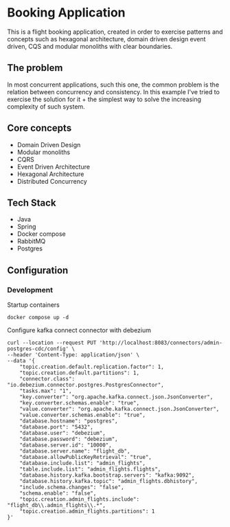# Booking Application

This is a flight booking application, created in order to exercise
patterns and concepts such as hexagonal architecture, domain driven design
event driven, CQS and modular monoliths with clear boundaries. 

## The problem

In most concurrent applications, such this one, the common problem is the
relation between concurrency and consistency. In this example I've tried
to exercise the solution for it + the simplest way to solve the increasing
complexity of such system.

## Core concepts

- Domain Driven Design
- Modular monoliths
- CQRS
- Event Driven Architecture
- Hexagonal Architecture
- Distributed Concurrency

## Tech Stack

- Java
- Spring
- Docker compose
- RabbitMQ
- Postgres

## Configuration

### Development

Startup containers

```shell
docker compose up -d
```

Configure kafka connect connector with debezium

```shell
curl --location --request PUT 'http://localhost:8083/connectors/admin-postgres-cdc/config' \
--header 'Content-Type: application/json' \
--data '{
    "topic.creation.default.replication.factor": 1,
    "topic.creation.default.partitions": 1,
    "connector.class": "io.debezium.connector.postgres.PostgresConnector",
    "tasks.max": "1",
    "key.converter": "org.apache.kafka.connect.json.JsonConverter",
    "key.converter.schemas.enable": "true",
    "value.converter": "org.apache.kafka.connect.json.JsonConverter",
    "value.converter.schemas.enable": "true",
    "database.hostname": "postgres",
    "database.port": "5432",
    "database.user": "debezium",
    "database.password": "debezium",
    "database.server.id": "10000",
    "database.server.name": "flight_db",
    "database.allowPublicKeyRetrieval": "true",
    "database.include.list": "admin_flights",
    "table.include.list": "admin_flights.flights",
    "database.history.kafka.bootstrap.servers": "kafka:9092",
    "database.history.kafka.topic": "admin_flights.dbhistory",
    "include.schema.changes": "false",
    "schema.enable": "false",
    "topic.creation.admin_flights.include": "flight_db\\.admin_flights\\.*",
    "topic.creation.admin_flights.partitions": 1
}'
```